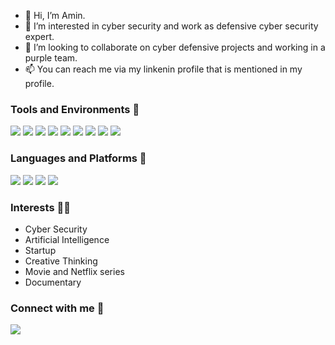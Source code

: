 - 👋 Hi, I’m Amin.
- 🌱 I’m interested in cyber security and work as defensive cyber security expert.
- 👀 I’m looking to collaborate on cyber defensive projects and working in a purple team.
- 📫 You can reach me via my linkenin profile that is mentioned in my profile.

### Tools and Environments 🔧
<p>
<img src="https://img.shields.io/badge/OS-Windows-organge?logo=Windows">
<img src="https://img.shields.io/badge/OS-Linux-organge?logo=Linux">
<img src="https://img.shields.io/badge/OS-Chrome-organge?logo=Chrome">
<img src="https://img.shields.io/badge/Editor-VSCode-green?logo=Visual%20Studio%20Code">
<img src="https://img.shields.io/badge/Cloud-Azure-green?logo=Microsoft%20Azure">
<img src="https://img.shields.io/badge/Library-scikit-red">
<img src="https://img.shields.io/badge/Editor-Pycharm-red?logo=Pycharm">
<img src="https://img.shields.io/badge/Library-Tensorflow-red?logo=Tensorflow">
<img src="https://img.shields.io/badge/Tool-Caldera-purple?logo=protools">
</a>
</p>

### Languages and Platforms 🦄
<code><img src="https://img.icons8.com/external-tal-revivo-shadow-tal-revivo/48/000000/external-python-an-interpreted-high-level-general-purpose-programming-language-logo-shadow-tal-revivo.png"/></code>
<code><img src="https://img.icons8.com/material-outlined/48/000000/django.png"/></code>
<code><img src="https://img.icons8.com/ios-filled/50/000000/html.png"/></code>
<code><img src="https://img.icons8.com/external-tal-revivo-shadow-tal-revivo/48/000000/external-javascript-is-a-high-level-interpreted-programming-language-logo-shadow-tal-revivo.png"/></code>




### Interests 👨‍💻
- Cyber Security
- Artificial Intelligence
- Startup
- Creative Thinking
- Movie and Netflix series
- Documentary

### Connect with me 👨‍
<p>
<a href="https://www.linkedin.com/in/amin-sardeh-moghadam/">
<img src="https://img.shields.io/badge/LinkedIn-SardehMoghadam-blue?logo=LinkedIn">
</a>
</p>  
  
<!---
sardehmoghadam/sardehmoghadam is a ✨ special ✨ repository because its `README.md` (this file) appears on your GitHub profile.
You can click the Preview link to take a look at your changes.
--->
